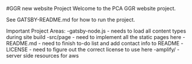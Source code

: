 #GGR new website Project
Welcome to the PCA GGR website project.

See GATSBY-README.md for how to run the project.

Important Project Areas:
-gatsby-node.js - needs to load all content types during site build
-src/page - need to implement all the static pages here
-README.md - need to finish to-do list and add contact info to README
-LICENSE - need to figure out the correct license to use here
-amplify/ - server side resources for aws